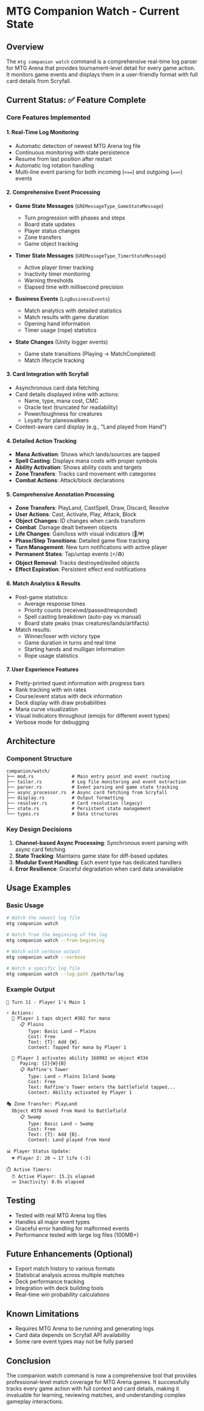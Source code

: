 # MTG Companion Watch - Current State

## Overview
The `mtg companion watch` command is a comprehensive real-time log parser for MTG Arena that provides tournament-level detail for every game action. It monitors game events and displays them in a user-friendly format with full card details from Scryfall.

## Current Status: ✅ Feature Complete

### Core Features Implemented

#### 1. **Real-Time Log Monitoring**
- Automatic detection of newest MTG Arena log file
- Continuous monitoring with state persistence
- Resume from last position after restart
- Automatic log rotation handling
- Multi-line event parsing for both incoming (`<==`) and outgoing (`==>`) events

#### 2. **Comprehensive Event Processing**
- **Game State Messages** (`GREMessageType_GameStateMessage`)
  - Turn progression with phases and steps
  - Board state updates
  - Player status changes
  - Zone transfers
  - Game object tracking
  
- **Timer State Messages** (`GREMessageType_TimerStateMessage`)
  - Active player timer tracking
  - Inactivity timer monitoring
  - Warning thresholds
  - Elapsed time with millisecond precision

- **Business Events** (`LogBusinessEvents`)
  - Match analytics with detailed statistics
  - Match results with game duration
  - Opening hand information
  - Timer usage (rope) statistics

- **State Changes** (Unity logger events)
  - Game state transitions (Playing → MatchCompleted)
  - Match lifecycle tracking

#### 3. **Card Integration with Scryfall**
- Asynchronous card data fetching
- Card details displayed inline with actions:
  - Name, type, mana cost, CMC
  - Oracle text (truncated for readability)
  - Power/toughness for creatures
  - Loyalty for planeswalkers
- Context-aware card display (e.g., "Land played from Hand")

#### 4. **Detailed Action Tracking**
- **Mana Activation**: Shows which lands/sources are tapped
- **Spell Casting**: Displays mana costs with proper symbols
- **Ability Activation**: Shows ability costs and targets
- **Zone Transfers**: Tracks card movement with categories
- **Combat Actions**: Attack/block declarations

#### 5. **Comprehensive Annotation Processing**
- **Zone Transfers**: PlayLand, CastSpell, Draw, Discard, Resolve
- **User Actions**: Cast, Activate, Play, Attack, Block
- **Object Changes**: ID changes when cards transform
- **Combat**: Damage dealt between objects
- **Life Changes**: Gain/loss with visual indicators (💚/💔)
- **Phase/Step Transitions**: Detailed game flow tracking
- **Turn Management**: New turn notifications with active player
- **Permanent States**: Tap/untap events (⚡/♻️)
- **Object Removal**: Tracks destroyed/exiled objects
- **Effect Expiration**: Persistent effect end notifications

#### 6. **Match Analytics & Results**
- Post-game statistics:
  - Average response times
  - Priority counts (received/passed/responded)
  - Spell casting breakdown (auto-pay vs manual)
  - Board state peaks (max creatures/lands/artifacts)
- Match results:
  - Winner/loser with victory type
  - Game duration in turns and real time
  - Starting hands and mulligan information
  - Rope usage statistics

#### 7. **User Experience Features**
- Pretty-printed quest information with progress bars
- Rank tracking with win rates
- Course/event status with deck information
- Deck display with draw probabilities
- Mana curve visualization
- Visual indicators throughout (emojis for different event types)
- Verbose mode for debugging

## Architecture

### Component Structure
```
companion/watch/
├── mod.rs              # Main entry point and event routing
├── tailer.rs           # Log file monitoring and event extraction
├── parser.rs           # Event parsing and game state tracking
├── async_processor.rs  # Async card fetching from Scryfall
├── display.rs          # Output formatting
├── resolver.rs         # Card resolution (legacy)
├── state.rs            # Persistent state management
└── types.rs            # Data structures
```

### Key Design Decisions
1. **Channel-based Async Processing**: Synchronous event parsing with async card fetching
2. **State Tracking**: Maintains game state for diff-based updates
3. **Modular Event Handling**: Each event type has dedicated handlers
4. **Error Resilience**: Graceful degradation when card data unavailable

## Usage Examples

### Basic Usage
```bash
# Watch the newest log file
mtg companion watch

# Watch from the beginning of the log
mtg companion watch --from-beginning

# Watch with verbose output
mtg companion watch --verbose

# Watch a specific log file
mtg companion watch --log-path /path/to/log
```

### Example Output
```
📍 Turn 11 - Player 1's Main 1

⚡ Actions:
  🔴 Player 1 taps object #302 for mana
     📋 Plains
        Type: Basic Land — Plains
        Cost: Free
        Text: {T}: Add {W}.
        Context: Tapped for mana by Player 1
  
  📜 Player 1 activates ability 168992 on object #334
     Paying: {2}{W}{B}
     📋 Raffine's Tower
        Type: Land — Plains Island Swamp
        Cost: Free
        Text: Raffine's Tower enters the battlefield tapped...
        Context: Ability activated by Player 1

🎭 Zone Transfer: PlayLand
  Object #378 moved from Hand to Battlefield
     📋 Swamp
        Type: Basic Land — Swamp
        Cost: Free
        Text: {T}: Add {B}.
        Context: Land played from Hand

📊 Player Status Update:
  💔 Player 2: 20 → 17 life (-3)

⏱️ Active Timers:
  ⏰ Active Player: 15.2s elapsed
  💤 Inactivity: 0.0s elapsed
```

## Testing
- Tested with real MTG Arena log files
- Handles all major event types
- Graceful error handling for malformed events
- Performance tested with large log files (100MB+)

## Future Enhancements (Optional)
- Export match history to various formats
- Statistical analysis across multiple matches
- Deck performance tracking
- Integration with deck building tools
- Real-time win probability calculations

## Known Limitations
- Requires MTG Arena to be running and generating logs
- Card data depends on Scryfall API availability
- Some rare event types may not be fully parsed

## Conclusion
The companion watch command is now a comprehensive tool that provides professional-level match coverage for MTG Arena games. It successfully tracks every game action with full context and card details, making it invaluable for learning, reviewing matches, and understanding complex gameplay interactions.